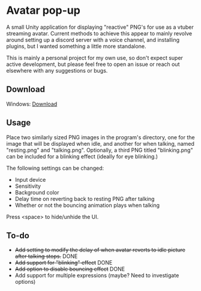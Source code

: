 # Avatar pop-up
 
A small Unity application for displaying "reactive" PNG's for use as a vtuber streaming avatar.  Current methods to achieve this appear to mainly revolve around setting up a discord server with a voice channel, and installing plugins, but I wanted something a little more standalone.

This is mainly a personal project for my own use, so don't expect super active development, but please feel free to open an issue or reach out elsewhere with any suggestions or bugs.
## Download

Windows: [Download](https://github.com/dlance2005/Avatar-pop-up/raw/main/finalBuild/build_win.zip)  


  
## Usage

Place two similarly sized PNG images in the program's directory, one for the image that will be displayed when idle, and another for when talking, named "resting.png" and "talking.png".  Optionally, a third PNG titled "blinking.png" can be included for a blinking effect (ideally for eye blinking.)

The following settings can be changed:

- Input device
- Sensitivity
- Background color
- Delay time on reverting back to resting PNG after talking
- Whether or not the bouncing animation plays when talking

Press \<space\> to hide/unhide the UI.
## To-do

- ~~Add setting to modify the delay of when avatar reverts to idle picture after talking stops.~~ DONE
- ~~Add support for "blinking" effect~~ DONE
- ~~Add option to disable bouncing effect~~ DONE
- Add support for multiple expressions (maybe?  Need to investigate options)

  